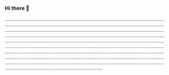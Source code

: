 ### Hi there 👋

........................................................................................................................................................................................................................................................................................................................................................................................................................................................................................................................................................................................................................................................................................................................................................................................................................................................................................................................................................................................................................................................................................................................................................................................................................................